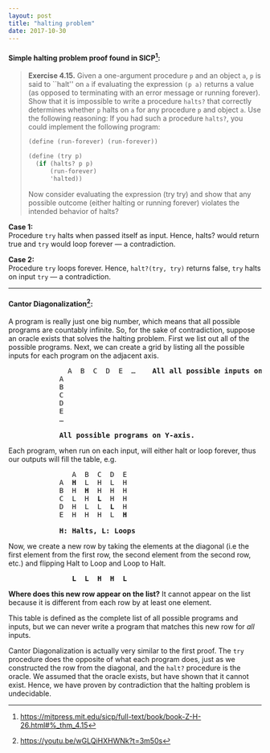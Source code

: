 ```yaml
---
layout: post
title: "halting problem"
date: 2017-10-30
---
```


#### Simple halting problem proof found in SICP[^1]:

> **Exercise 4.15.**  Given a one-argument procedure `p` and an object `a`, `p`
> is said to \`\`halt'' on `a` if evaluating the expression `(p a)` returns a
> value (as opposed to terminating with an error message or running forever).
> Show that it is impossible to write a procedure `halts?` that correctly
> determines whether `p` halts on `a` for any procedure `p` and object `a`. Use
> the following reasoning: If you had such a procedure `halts?`, you could
> implement the following program:
> ```scheme
> (define (run-forever) (run-forever))
> 
> (define (try p)
>   (if (halts? p p)
>       (run-forever)
>       'halted))
> ```
> Now consider evaluating the expression (try try) and show that any possible
> outcome (either halting or running forever) violates the intended behavior of
> halts?

[^1]: <https://mitpress.mit.edu/sicp/full-text/book/book-Z-H-26.html#%_thm_4.15>


**Case 1:**  
Procedure `try` halts when passed itself as input. Hence, halts? would return
true and `try` would loop forever &mdash; a contradiction.

**Case 2:**  
Procedure `try` loops forever. Hence, `halt?(try, try)` returns false, `try`
halts on input `try` &mdash; a contradiction.

--------------------------------------------------------------------------------

#### Cantor Diagonalization[^2]:

A program is really just one big number, which means that all possible programs
are countably infinite.  So, for the sake of contradiction, suppose an oracle
exists that solves the halting problem. First we list out all of the possible
programs. Next, we can create a grid by listing all the possible inputs for
each program on the adjacent axis.

<pre>
              A  B  C  D  E  …    <b>All all possible inputs on X-axis.</b>
            A
            B
            C
            D
            E
            …

            <b>All possible programs on Y-axis.</b>
</pre>

Each program, when run on each input, will either halt or loop forever, thus
our outputs will fill the table, e.g.

<pre>
               A  B  C  D  E
            A  <b>H</b>  L  H  L  H
            B  H  <b>H</b>  H  H  H
            C  L  H  <b>L</b>  H  H
            D  H  L  L  <b>L</b>  H
            E  H  H  H  L  <b>H</b>

            <b>H: Halts, L: Loops</b>
</pre>


Now, we create a new row by taking the elements at the diagonal (i.e the first
element from the first row, the second element from the second row, etc.) and
flipping Halt to Loop and Loop to Halt.

<pre>
               <b>L  L  H  H  L</b>
</pre>

**Where does this new row appear on the list?**
It cannot appear on the list because it is different from each row by at least
one element.

This table is defined as the complete list of all possible programs and inputs,
but we can never write a program that matches this new row for _all_ inputs.

Cantor Diagonalization is actually very similar to the first proof. The `try`
procedure does the opposite of what each program does, just as we constructed
the row from the diagonal, and the `halt?` procedure is the oracle. We assumed
that the oracle exists, but have shown that it cannot exist. Hence, we have
proven by contradiction that the halting problem is undecidable.

[^2]: <https://youtu.be/wGLQiHXHWNk?t=3m50s>
